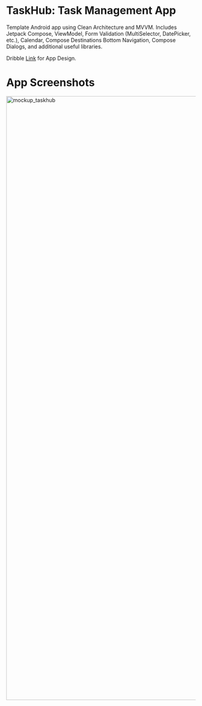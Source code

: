 # TaskHub: Task Management App
Template Android app using Clean Architecture and MVVM. Includes Jetpack Compose, ViewModel, Form Validation (MultiSelector, DatePicker, etc.), Calendar, Compose Destinations Bottom Navigation, Compose Dialogs, and additional useful libraries.

Dribble [Link](https://dribbble.com/shots/20767519-Task-Management-App-iOS-Android-UI) for App Design.
# App Screenshots    
<img width="1600" alt="mockup_taskhub" src="https://github.com/ahmedbenhouria/taskhub-android/assets/76657810/ed73eb79-21d6-4fe7-9b32-10f0afd42046">
